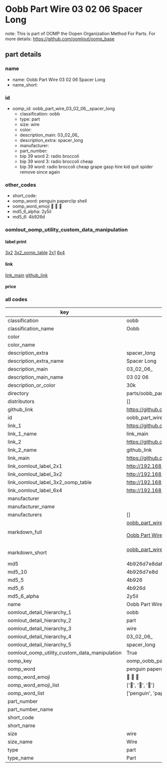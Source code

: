 # Oobb Part Wire 03 02 06  Spacer Long  

note: This is part of OOMP the Oopen Organization Method For Parts. For more details: https://github.com/oomlout/oomp_base

##  part details





### name
* name: Oobb Part Wire 03 02 06  Spacer Long
* name_short: 
### id
* oomp_id: oobb_part_wire_03_02_06__spacer_long
  * classification: oobb
  * type: part
  * size: wire
  * color: 
  * description_main: 03_02_06_
  * description_extra: spacer_long
  * manufacturer: 
  * part_number: 
  * bip 39 word 2: radio broccoli
  * bip 39 word 3: radio broccoli cheap
  * bip 39 word: radio broccoli cheap grape gasp hire kid quit spider remove since again

### other_codes
* short_code: 
* oomp_word: penguin paperclip shell
* oomp_word_emoji :penguin: :paperclip: :shell:
* md5_6_alpha: 2y5il
* md5_6: 4b926d






### oomlout_oomp_utility_custom_data_manipulation
#### label print
[3x2](http://192.168.1.245:1112/?label=oomp%202y5il)
[3x2_oomp_table](http://192.168.1.107:1112/?label=oomp%202y5il)
[2x1](http://192.168.1.242:1112/?label=oomp%202y5il)
[6x4](http://192.168.1.55:1112/?label=oomp%202y5il)    

#### link

[link_main](https://github.com/oomlout/oomlout_oomp_current_version_messy/tree/main/parts/oobb_part_wire_03_02_06__spacer_long) [github_link](https://github.com/oomlout/oomlout_oomp_part_src/tree/main/parts/oobb_part_wire_03_02_06__spacer_long)                             

#### price







### all codes 
| key | value |  
| --- | --- |  
| classification | oobb |  
| classification_name | Oobb |  
| color |  |  
| color_name |  |  
| description_extra | spacer_long |  
| description_extra_name | Spacer Long |  
| description_main | 03_02_06_ |  
| description_main_name | 03 02 06  |  
| description_or_color | 30k |  
| directory | parts/oobb_part_wire_03_02_06__spacer_long |  
| distributors | [] |  
| github_link | https://github.com/oomlout/oomlout_oomp_part_src/tree/main/parts/oobb_part_wire_03_02_06__spacer_long |  
| id | oobb_part_wire_03_02_06__spacer_long |  
| link_1 | https://github.com/oomlout/oomlout_oomp_current_version_messy/tree/main/parts/oobb_part_wire_03_02_06__spacer_long |  
| link_1_name | link_main |  
| link_2 | https://github.com/oomlout/oomlout_oomp_part_src/tree/main/parts/oobb_part_wire_03_02_06__spacer_long |  
| link_2_name | github_link |  
| link_main | https://github.com/oomlout/oomlout_oomp_current_version_messy/tree/main/parts/oobb_part_wire_03_02_06__spacer_long |  
| link_oomlout_label_2x1 | http://192.168.1.242:1112/?label=oomp%202y5il |  
| link_oomlout_label_3x2 | http://192.168.1.245:1112/?label=oomp%202y5il |  
| link_oomlout_label_3x2_oomp_table | http://192.168.1.107:1112/?label=oomp%202y5il |  
| link_oomlout_label_6x4 | http://192.168.1.55:1112/?label=oomp%202y5il |  
| manufacturer |  |  
| manufacturer_name |  |  
| manufacturers | [] |  
| markdown_full | [oobb_part_wire_03_02_06__spacer_long](https://github.com/oomlout/oomlout_oomp_current_version_messy/tree/main/parts/oobb_part_wire_03_02_06__spacer_long)<br>[](https://github.com/oomlout/oomlout_oomp_current_version_messy/tree/main/parts/oobb_part_wire_03_02_06__spacer_long)<br>[Oobb Part Wire 03 02 06  Spacer Long](https://github.com/oomlout/oomlout_oomp_current_version_messy/tree/main/parts/oobb_part_wire_03_02_06__spacer_long)<br><br> |  
| markdown_short | [oobb_part_wire_03_02_06__spacer_long](https://github.com/oomlout/oomlout_oomp_current_version_messy/tree/main/parts/oobb_part_wire_03_02_06__spacer_long)<br><br> |  
| md5 | 4b926d7e8dafcf49b030165c4dc71d86 |  
| md5_10 | 4b926d7e8d |  
| md5_5 | 4b926 |  
| md5_6 | 4b926d |  
| md5_6_alpha | 2y5il |  
| name | Oobb Part Wire 03 02 06  Spacer Long |  
| oomlout_detail_hierarchy_1 | oobb |  
| oomlout_detail_hierarchy_2 | part |  
| oomlout_detail_hierarchy_3 | wire |  
| oomlout_detail_hierarchy_4 | 03_02_06_ |  
| oomlout_detail_hierarchy_5 | spacer_long |  
| oomlout_oomp_utility_custom_data_manipulation | True |  
| oomp_key | oomp_oobb_part_wire_03_02_06__spacer_long |  
| oomp_word | penguin paperclip shell |  
| oomp_word_emoji | :penguin: :paperclip: :shell: |  
| oomp_word_emoji_list | [':penguin:', ':paperclip:', ':shell:'] |  
| oomp_word_list | ['penguin', 'paperclip', 'shell'] |  
| part_number |  |  
| part_number_name |  |  
| short_code |  |  
| short_name |  |  
| size | wire |  
| size_name | Wire |  
| type | part |  
| type_name | Part |  

